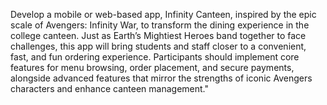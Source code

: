 Develop a mobile or web-based app, Infinity Canteen,
inspired by the epic scale of Avengers: Infinity War, to
transform the dining experience in the college canteen.
Just as Earth’s Mightiest Heroes band together to face
challenges, this app will bring students and staff closer
to a convenient, fast, and fun ordering experience.
Participants should implement core features for menu
browsing, order placement, and secure payments,
alongside advanced features that mirror the strengths of
iconic Avengers characters and enhance canteen
management."
